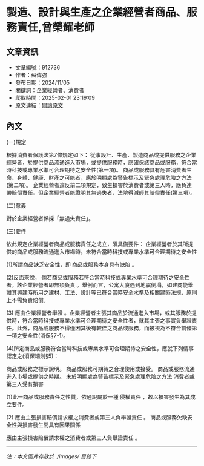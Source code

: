 # 製造、設計與生產之企業經營者商品、服務責任,曾榮耀老師

## 文章資訊
- 文章編號：912736
- 作者：蘇偉強
- 發布日期：2024/11/05
- 關鍵詞：企業經營者、消費者
- 爬取時間：2025-02-01 23:19:09
- 原文連結：[閱讀原文](https://real-estate.get.com.tw/Columns/detail.aspx?no=912736)

## 內文


(一)規定


根據消費者保護法第7條規定如下：
從事設計、生產、製造商品或提供服務之企業經營者，於提供商品流通進入市場，或提供服務時，應確保該商品或服務，符合當時科技或專業水準可合理期待之安全性(第一項)。
商品或服務具有危害消費者生命、身體、健康、財產之可能者，應於明顯處為警告標示及緊急處理危險之方法(第二項)。
企業經營者違反前二項規定，致生損害於消費者或第三人時，應負連帶賠償責任。但企業經營者能證明其無過失者，法院得減輕其賠償責任(第三項)。


(二)意義


對於企業經營者係採「無過失責任」。


(三)要件


依此規定企業經營者商品或服務責任之成立，須具備要件：
企業經營者於其所提供的商品或服務流通進入市場時，未符合當時科技或專業水準可合理期待之安全性


(1)所謂商品缺乏安全性，即
商品或服務本身具有缺陷
。


(2)反面來說，
倘若商品或服務若符合當時科技或專業水準可合理期待之安全性者，該企業經營者即無須負責
。舉例而言，公寓大廈遇到地震倒塌，如建商能舉證其興建時所用之建材、工法、設計等已符合當時安全水準及相關建築法規，原則上不需負責賠償。


(3)
應由企業經營者舉證
。企業經營者主張其商品於流通進入市場，或其服務於提供時，符合當時科技或專業水準可合理期待之安全性者，就其主張之事實負舉證責任。此外，商品或服務不得僅因其後有較佳之商品或服務，而被視為不符合前條第一項之安全性(消保§7-1)。


(4)所定商品或服務符合當時科技或專業水準可合理期待之安全性，應就下列情事認定之(消保細則§5)：


商品或服務之標示說明。
商品或服務可期待之合理使用或接受。
商品或服務流通進入市場或提供之時期。
未於明顯處為警告標示及緊急處理危險之方法
消費者或第三人受有損害


(1)此一商品或服務責任之性質，依通說屬於一種
侵權責任
，故以損害發生為其成立要件。


(2)
應由主張損害賠償請求權之消費者或第三人負舉證責任
。
商品或服務欠缺安全性與損害發生間具有因果關係


應由主張損害賠償請求權之消費者或第三人負舉證責任
。

---
*注：本文圖片存放於 ./images/ 目錄下*
